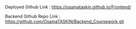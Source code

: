 Deployed Github Link : https://osamataskin.github.io/Frontend/

Backend Github Repo Link : https://github.com/OsamaTASKIN/Backend_Coursework.git
